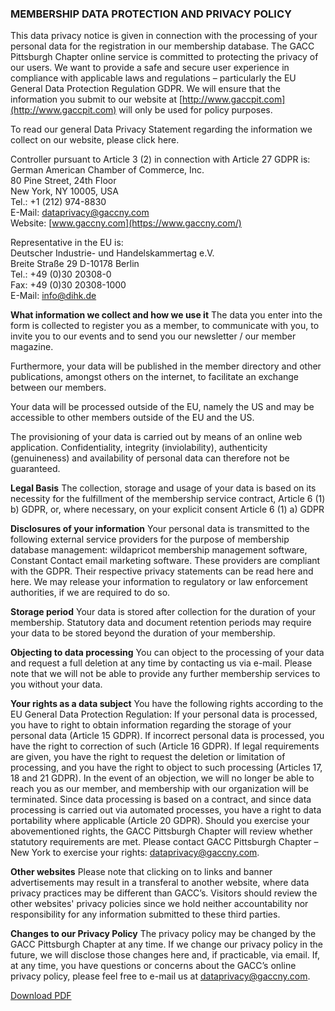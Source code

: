 <style>
tr {
    border-bottom: solid black 2px;
}

td {font-weight: bolder !important; }

.table-sig tr {
    border-bottom: none;
}

@media print {
  .page-break-print {
      page-break-after: always;
      }

  .container {
    width: auto;
  }

  .no-show-print {
      display: none;
  }

    h1 {
    padding-bottom: none; 
}

}

@page {
    { size:8.5in 11in; margin: 10cm }

  .no-show-print {
      display: none;
  }
}
</style>


### MEMBERSHIP DATA PROTECTION AND PRIVACY POLICY

This data privacy notice is given in connection with the processing of your personal data for the
registration in our membership database. The GACC Pittsburgh Chapter online service is committed to protecting the
privacy of our users. We want to provide a safe and secure user experience in compliance with
applicable laws and regulations – particularly the EU General Data Protection Regulation GDPR.
We will ensure that the information you submit to our website at [http://www.gaccpit.com](http://www.gaccpit.com) will only be used for policy purposes.

To read our general Data Privacy Statement regarding the information we collect on our website,
please click here.

Controller pursuant to Article 3 (2) in connection with Article 27 GDPR is:<br>
German American Chamber of Commerce, Inc.<br>
80 Pine Street, 24th Floor<br>
New York, NY 10005, USA<br>
Tel.: +1 (212) 974-8830<br>
E-Mail: [dataprivacy@gaccny.com](dataprivacy@gaccny.com)<br>
Website: [www.gaccny.com](https://www.gaccny.com/)<br>

Representative in the EU is:<br>
Deutscher Industrie- und Handelskammertag e.V.<br>
Breite Straße 29 D-10178 Berlin<br>
Tel.: +49 (0)30 20308-0<br>
Fax: +49 (0)30 20308-1000<br>
E-Mail: [info@dihk.de](info@dihk.de)<br>

**What information we collect and how we use it**
The data you enter into the form is collected to register you as a member, to communicate with you, to invite you to our events and to send you our newsletter / our member magazine.

Furthermore, your data will be published in the member directory and other publications, amongst others on the internet, to facilitate an exchange between our members.

Your data will be processed outside of the EU, namely the US and may be accessible to other members outside of the EU and the US.

The provisioning of your data is carried out by means of an online web application. Confidentiality, integrity (inviolability), authenticity (genuineness) and availability of personal data can therefore not
be guaranteed.

**Legal Basis**
The collection, storage and usage of your data is based on its necessity for the fulfillment of the membership service contract, Article 6 (1) b) GDPR, or, where necessary, on your explicit consent Article 6 (1) a) GDPR

**Disclosures of your information**
Your personal data is transmitted to the following external service providers for the purpose of membership database management: wildapricot membership management software, Constant Contact email marketing software. These providers are compliant with the GDPR. Their respective privacy statements can be read here and here. We may release your information to regulatory or law enforcement authorities, if we are required to do so.

**Storage period**
Your data is stored after collection for the duration of your membership. Statutory data and document retention periods may require your data to be stored beyond the duration of your membership.

**Objecting to data processing**
You can object to the processing of your data and request a full deletion at any time by contacting
us via e-mail. Please note that we will not be able to provide any further membership services to
you without your data.

**Your rights as a data subject**
You have the following rights according to the EU General Data Protection Regulation: If your
personal data is processed, you have to right to obtain information regarding the storage of your
personal data (Article 15 GDPR). If incorrect personal data is processed, you have the right to
correction of such (Article 16 GDPR). If legal requirements are given, you have the right to request
the deletion or limitation of processing, and you have the right to object to such processing
(Articles 17, 18 and 21 GDPR). In the event of an objection, we will no longer be able to reach you
as our member, and membership with our organization will be terminated. Since data processing is
based on a contract, and since data processing is carried out via automated processes, you have a
right to data portability where applicable (Article 20 GDPR). Should you exercise your abovementioned rights, the GACC Pittsburgh Chapter will review whether statutory requirements are met.
Please contact GACC Pittsburgh Chapter – New York to exercise your rights: dataprivacy@gaccny.com.

**Other websites**
Please note that clicking on to links and banner advertisements may result in a transferal to another website, where data privacy practices may be different than GACC’s. Visitors should review the other websites' privacy policies since we hold neither accountability nor responsibility for any information submitted to these third parties.

**Changes to our Privacy Policy**
The privacy policy may be changed by the GACC Pittsburgh Chapter at any time. If we change our privacy policy in the future, we will disclose those changes here and, if practicable, via email. If, at any time, you have questions or concerns about the GACC’s online privacy policy, please feel free to e-mail us at [dataprivacy@gaccny.com](dataprivacy@gaccny.com).


<a role="button" href="/assets/docs/GACC Pittsburgh Chapter Membership Privacy_eng.pdf" target="_blank" class="btn btn-primary btn-sm no-show-print">Download PDF</a>

<div class="page-break-print"></div>